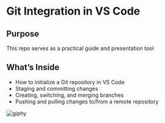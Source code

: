 # Git Integration in VS Code

## Purpose

This repo serves as a practical guide and presentation tool

## What’s Inside

- How to initialize a Git repository in VS Code
- Staging and committing changes
- Creating, switching, and merging branches
- Pushing and pulling changes to/from a remote repository

![giphy](https://media0.giphy.com/media/v1.Y2lkPTc5MGI3NjExd2d5OWpweWZxenhicXhkejhqdmJneWt3YmxrYXpxMXNsaDNxMHAxOCZlcD12MV9pbnRlcm5hbF9naWZfYnlfaWQmY3Q9Zw/487L0pNZKONFN01oHO/giphy.gif)
